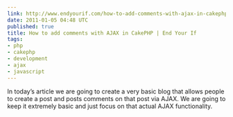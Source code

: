 ```yaml
---
link: http://www.endyourif.com/how-to-add-comments-with-ajax-in-cakephp/
date: 2011-01-05 04:48 UTC
published: true
title: How to add comments with AJAX in CakePHP | End Your If
tags:
- php
- cakephp
- development
- ajax
- javascript
---
```


In today’s article we are going to create a very basic blog that allows people to create a post and posts comments on that post via AJAX.  We are going to keep it extremely basic and just focus on that actual AJAX functionality.

